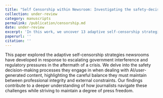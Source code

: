 ```yaml
---
title: "Self Censorship within Newsroom: Investigating the safety-decision making choices of Editors in Post-Conflict Contexts"
collection: under-review
category: manuscripts
permalink: /publication/censorship.md
date: under-review
excerpt: 'In this work, we uncover 13 adaptive self-censorship strategies adopted by Newsrooms in response to escalating government interference and regulatory pressures in post-conflict context.'
paperurl: ''
citation: ''
---
```

This paper explored the adaptive self-censorship strategies newsrooms have developed in response to escalating government interference and regulatory pressures in the aftermath of a crisis. We delve into the safety decision-making processes they engage in when dealing with AI/user-generated content, highlighting the careful balance they must maintain between professional integrity and external constraints. Our findings contribute to a deeper understanding of how journalists navigate these challenges while striving to maintain a degree of press freedom.
